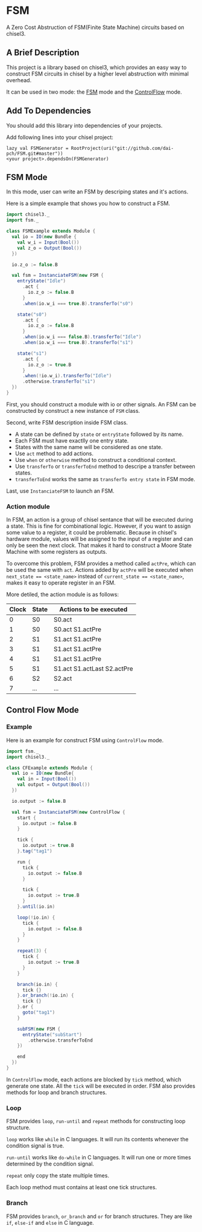 # FSM
A Zero Cost Abstruction of FSM(Finite State Machine) circuits based on chisel3.

## A Brief Description
This project is a library based on chisel3, which provides an easy way to construct FSM circuits in chisel by a higher level abstruction with minimal overhead.

It can be used in two mode: the [FSM](#fsm-mode) mode and the [ControlFlow](#control-flow-mode) mode. 

## Add To Dependencies
You should add this library into dependencies of your projects. 

Add following lines into your chisel project:
```
lazy val FSMGenerator = RootProject(uri("git://github.com/dai-pch/FSM.git#master"))
<your project>.dependsOn(FSMGenerator)
```

## <span id="fsm-mode">FSM Mode</span>
In this mode, user can write an FSM by descriping states and it's actions. 

Here is a simple example that shows you how to construct a FSM.

```scala
import chisel3._
import fsm._

class FSMExample extends Module {
  val io = IO(new Bundle {
    val w_i = Input(Bool())
    val z_o = Output(Bool())
  })

  io.z_o := false.B

  val fsm = InstanciateFSM(new FSM {
    entryState("Idle")
      .act {
        io.z_o := false.B
      }
      .when(io.w_i === true.B).transferTo("s0")

    state("s0")
      .act {
        io.z_o := false.B
      }
      .when(io.w_i === false.B).transferTo("Idle")
      .when(io.w_i === true.B).transferTo("s1")

    state("s1")
      .act {
        io.z_o := true.B
      }
      .when(!io.w_i).transferTo("Idle")
      .otherwise.transferTo("s1")
  })
}
```
First, you should construct a module with io or other signals.
An FSM can be constructed by construct a new instance of `FSM` class.

Second, write FSM description inside FSM class.
- A state can be defined by `state` or `entryState` followed by its name.
- Each FSM must have exactlly one entry state.
- States with the same name will be considered as one state.
- Use `act` method to add actions.
- Use `when` or `otherwise` method to construct a conditional context.
- Use `transferTo` or `transferToEnd` method to descripe a transfer between states.
- `transferToEnd` works the same as `transferTo entry state` in FSM mode. 

Last, use `InstanciateFSM` to launch an FSM.

### Action module
In FSM, an action is a group of chisel sentance that will be executed during a state. This is fine for combinational logic. 
However, if you want to assign some value to a register, it could be problematic. Because in chisel's hardware module, values will be assigned to the input of a register 
and can only be seen the next clock. That makes it hard to construct a Moore State Machine with some registers as outputs.

To overcome this problem, FSM provides a method called `actPre`, which can be used the same with `act`. 
Actions added by `actPre` will be executed when `next_state == <state_name>` instead of `current_state == <state_name>`, 
makes it easy to operate register in an FSM.

More detiled, the action module is as follows:

Clock | State | Actions to be executed
------|-------|-----------------------
0     | S0    | S0.act                
1     | S0    | S0.act        S1.actPre      
2     | S1    |        S1.act S1.actPre      
3     | S1    |        S1.act S1.actPre      
4     | S1    |        S1.act S1.actPre      
5     | S1    |        S1.act           S1.actLast S2.actPre
6     | S2    |                                              S2.act                
7     | ...   | ...                   


## <span id="control-flow-mode">Control Flow Mode</span>

### Example
Here is an example for construct FSM using `ControlFlow` mode.

```scala
import fsm._
import chisel3._

class CFExample extends Module {
  val io = IO(new Bundle{
    val in = Input(Bool())
    val output = Output(Bool())
  })

  io.output := false.B

  val fsm = InstanciateFSM(new ControlFlow {
    start {
      io.output := false.B
    }

    tick {
      io.output := true.B
    }.tag("tag1")

    run {
      tick {
        io.output := false.B
      }

      tick {
        io.output := true.B
      }
    }.until(io.in)

    loop(!io.in) {
      tick {
        io.output := false.B
      }
    }

    repeat(3) {
      tick {
        io.output := true.B
      }
    }

    branch(io.in) {
      tick {}
    }.or_branch(!io.in) {
      tick {}
    }.or {
      goto("tag1")
    }

    subFSM(new FSM {
      entryState("subStart")
        .otherwise.transferToEnd
    })

    end
  })
}
```
In `ControlFlow` mode, each actions are blocked by `tick` method, which generate one state.
All the `tick` will be executed in order.
FSM also provides methods for loop and branch structures.

### Loop
FSM provides `loop`, `run-until` and `repeat` methods for constructing loop structure.

`loop` works like `while` in C languages. It will run its contents whenever the condition signal is true.

`run-until` works like `do-while` in C languages. It will run one or more times determined by the condition signal.

`repeat` only copy the state multiple times.

Each loop method must contains at least one tick structures.

### Branch
FSM provides `branch`, `or_branch` and `or` for branch structures. They are like `if`, `else-if` and `else` in C language.
